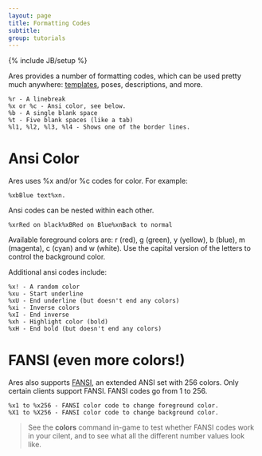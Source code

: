 ```yaml
---
layout: page
title: Formatting Codes
subtitle: 
group: tutorials
---
```

{% include JB/setup %}

Ares provides a number of formatting codes, which can be used pretty much anywhere: [templates]({{site.siteroot}}tutorials/templates.html), poses, descriptions, and more.

    %r - A linebreak
    %x or %c - Ansi color, see below.
    %b - A single blank space
    %t - Five blank spaces (like a tab)
    %l1, %l2, %l3, %l4 - Shows one of the border lines.

# Ansi Color

Ares uses %x and/or %c codes for color.  For example:  

    %xbBlue text%xn.

Ansi codes can be nested within each other.  

    %xrRed on black%xBRed on Blue%xnBack to normal

Available foreground colors are:  r (red), g (green), y (yellow), b (blue), m (magenta), c (cyan) and w (white).   Use the capital version of the letters to control the background color.

Additional ansi codes include:

    %x! - A random color
    %xu - Start underline
    %xU - End underline (but doesn't end any colors)
    %xi - Inverse colors
    %xI - End inverse
    %xh - Highlight color (bold)
    %xH - End bold (but doesn't end any colors)

# FANSI (even more colors!)

Ares also supports [FANSI](http://fansi.org/Index.aspx), an extended ANSI set with 256 colors.  Only certain clients support FANSI.  FANSI codes go from 1 to 256.

    %x1 to %x256 - FANSI color code to change foreground color.
    %X1 to %X256 - FANSI color code to change background color.
    
> See the **colors** command in-game to test whether FANSI codes work in your cilent, and to see what all the different number values look like.
